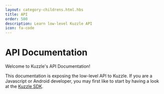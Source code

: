 ```yaml
---
layout: category-childrens.html.hbs
title: API
order: 500
description: Learn low-level Kuzzle API
icon: fa-code
---
```


# API Documentation

Welcome to Kuzzle's API Documentation!

<aside class="notice">
This documentation is exposing the low-level API to Kuzzle.  
If you are a Javascript or Android developer, you may first like to start by having a look at the <a href="{{ site_base_path }}sdk-reference">Kuzzle SDK</a>.
</aside>
